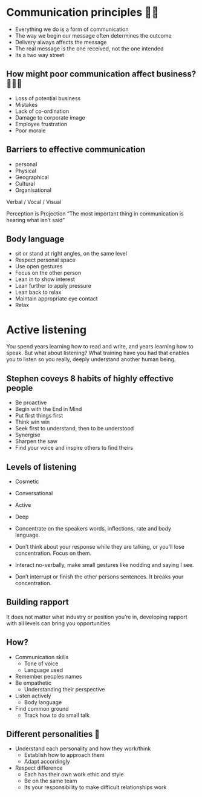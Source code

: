 # Communication principles 🙌🏽

- Everything we do is a form of communication
- The way we begin our message often determines the outcome
- Delivery always affects the message
- The real message is the one received, not the one intended
- Its a two way street

## How might poor communication affect business? 👨🏾‍✈️

- Loss of potential business
- Mistakes
- Lack of co-ordination
- Damage to corporate image
- Employee frustration
- Poor morale

## Barriers to effective communication

- personal
- Physical
- Geographical
- Cultural
- Organisational

Verbal / Vocal / Visual

Perception is Projection
“The most important thing in communication is hearing what isn’t said”

## Body language

- sit or stand at right angles, on the same level
- Respect personal space
- Use open gestures
- Focus on the other person
- Lean in to show interest
- Lean further to apply pressure
- Lean back to relax
- Maintain appropriate eye contact
- Relax

# Active listening
You spend years learning how to read and write, and years learning how to speak. But what about listening? What training have you had that enables you to listen so you really, deeply understand another human being.

## Stephen coveys 8 habits of highly effective people

- Be proactive
- Begin with the End in Mind
- Put first things first
- Think win win
- Seek first to understand, then to be understood
- Synergise
- Sharpen the saw
- Find your voice and inspire others to find theirs

## Levels of listening

- Cosmetic
- Conversational
- Active
- Deep

- Concentrate on the speakers words, inflections, rate and body language.
- Don’t think about your response while they are talking, or you’ll lose concentration. Focus on them.
- Interact no-verbally, make small gestures like nodding and saying I see.
- Don’t interrupt or finish the other persons sentences. It breaks your concentration.

## Building rapport

It does not matter what industry or position you’re in, developing rapport with all levels can bring you opportunities

## How?
- Communication skills
    - Tone of voice
    - Language used
- Remember peoples names
- Be empathetic
    - Understanding their perspective
- Listen actively
    - Body language
- Find common ground
    - Track how to do small talk

## Different personalities 🤪
- Understand each personality and how they work/think
    - Establish how to approach them
    - Adapt accordingly
- Respect difference
    - Each has their own work ethic and style
    - Be on the same team
    - Its your responsibility to make difficult relationships work
